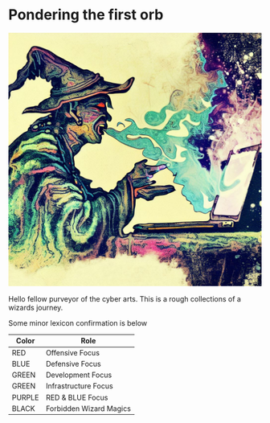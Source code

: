 # Pondering the first orb

![Wizard Intro](attachments/Wickedwizard.jpeg)


Hello fellow purveyor of the cyber arts. This is a rough collections of a wizards journey.

Some minor lexicon confirmation is below

| Color  | Role                    |
| ------ | ----------------------- |
| RED    | Offensive Focus         |
| BLUE   | Defensive Focus         |
| GREEN  | Development Focus       |
| GREEN  | Infrastructure Focus    |
| PURPLE | RED & BLUE Focus        |
| BLACK  | Forbidden Wizard Magics |


